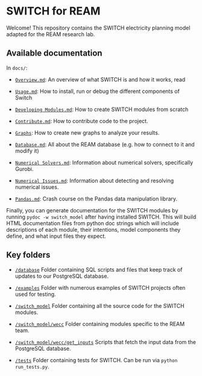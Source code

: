 # SWITCH for REAM

Welcome! This repository contains the SWITCH electricity planning model adapted for the
REAM research lab.

## Available documentation

In `docs/`:

- [`Overview.md`](./docs/Overiew.md): An overview of what SWITCH is and how it works, read

- [`Usage.md`](./docs/Usage.md): How to install, run or debug the different components of Switch

- [`Developing Modules.md`](./docs/Developing%20Modules.md): How to create SWITCH modules from scratch

- [`Contribute.md`](/docs/Contribute.md): How to contribute code to the project.

- [`Graphs`](/docs/Graphs.md): How to create new graphs to analyze your results.

- [`Database.md`](/docs/Database.md): All about the REAM database (e.g. how to connect to it and modify it)

- [`Numerical Solvers.md`](/docs/Numerical%20Solvers.md): Information about numerical solvers, specifically Gurobi.

- [`Numerical Issues.md`](/docs/Numerical%20Issues.md): Information about detecting and resolving numerical issues.

- [`Pandas.md`](/docs/Pandas.md): Crash course on the Pandas data manipulation library.

Finally, you can generate documentation for the SWITCH modules by running `pydoc -w switch_model` after having installed
SWITCH. This will build HTML documentation files from python doc strings which
will include descriptions of each module, their intentions, model
components they define, and what input files they expect.

## Key folders

- [`/database`](/database) Folder containing SQL scripts and files that keep track of updates to our PostgreSQL database.

- [`/examples`](/examples) Folder with numerous examples of SWITCH projects often used for testing.

- [`/switch_model`](/switch_model) Folder containing all the source code for the SWITCH modules.

- [`/switch_model/wecc`](/switch_model/wecc) Folder containing modules specific to the REAM team.

- [`/switch_model/wecc/get_inputs`](/switch_model/wecc/get_inputs) Scripts that fetch the input data from the PostgreSQL database.

- [`/tests`](/tests) Folder containing tests for SWITCH. Can be run via `python run_tests.py`.
